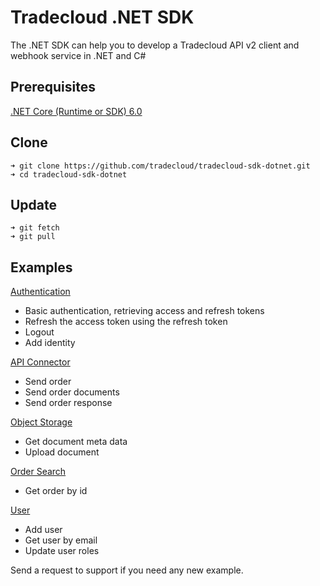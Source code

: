 # Tradecloud .NET SDK

The .NET SDK can help you to develop a Tradecloud API v2 client and webhook service in .NET and C#

## Prerequisites

[.NET Core (Runtime or SDK) 6.0](https://dotnet.microsoft.com/download/dotnet/6.0)

## Clone

```
➜ git clone https://github.com/tradecloud/tradecloud-sdk-dotnet.git
➜ cd tradecloud-sdk-dotnet
```

## Update

```
➜ git fetch
➜ git pull
```

## Examples
[Authentication](https://github.com/tradecloud/tradecloud-sdk-dotnet/tree/master/authentication)
- Basic authentication, retrieving access and refresh tokens
- Refresh the access token using the refresh token
- Logout
- Add identity

[API Connector](https://github.com/tradecloud/tradecloud-sdk-dotnet/tree/master/api-connector)
- Send order
- Send order documents
- Send order response

[Object Storage](https://github.com/tradecloud/tradecloud-sdk-dotnet/tree/master/object-storage)
- Get document meta data
- Upload document

[Order Search](https://github.com/tradecloud/tradecloud-sdk-dotnet/tree/master/order-search)
- Get order by id

[User](https://github.com/tradecloud/tradecloud-sdk-dotnet/tree/master/user)
- Add user
- Get user by email
- Update user roles

Send a request to support if you need any new example.
